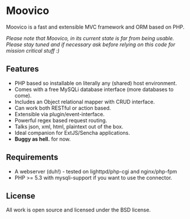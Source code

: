 Moovico
=======

Moovico is a fast and extensible MVC framework and ORM based on PHP.

*Please note that Moovico, in its current state is far from being usable.
Please stay tuned and if necessary ask before relying on this code for mission
critical stuff :)*


Features
--------

* PHP based so installable on literally any (shared) host environment.
* Comes with a free MySQLi database interface (more databases to come).
* Includes an Object relational mapper with CRUD interface.
* Can work both RESTful or action based.
* Extensible via plugin/event-interface.
* Powerful regex based request routing.
* Talks json, xml, html, plaintext out of the box.
* Ideal companion for ExtJS/Sencha applications.
* **Buggy as hell.** for now.


Requirements
------------

* A webserver (duh!) - tested on lighttpd/php-cgi and nginx/php-fpm
* PHP >= 5.3 with mysqli-support if you want to use the connector.


License
-------

All work is open source and licensed under the BSD license.

